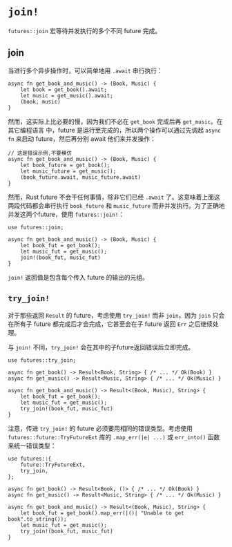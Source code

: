 # `join!`

`futures::join` 宏等待并发执行的多个不同 future 完成。

## join

当进行多个异步操作时，可以简单地用 `.await` 串行执行：

```rust,no_run
async fn get_book_and_music() -> (Book, Music) {
    let book = get_book().await;
    let music = get_music().await;
    (book, music)
}
```

然而，这实际上比必要的慢，因为我们不必在 `get_book` 完成后再 `get_music`。在其它编程语言 中，future 是运行至完成的，所以两个操作可以通过先调起 `async fn` 来启动 future，然后再分别 await 他们来并发操作：

```rust,no_run
// 这是错误示例,不要模仿
async fn get_book_and_music() -> (Book, Music) {
    let book_future = get_book();
    let music_future = get_music();
    (book_future.await, music_future.await)
}
```

然而，Rust future 不会干任何事情，除非它们已经 `.await` 了。这意味着上面这两段代码都会串行执行 `book_future` 和 `music_future` 而非并发执行。为了正确地并发这两个future，使用 `futures::join!`：

```rust,no_run
use futures::join;

async fn get_book_and_music() -> (Book, Music) {
    let book_fut = get_book();
    let music_fut = get_music();
    join!(book_fut, music_fut)
}
```

`join!` 返回值是包含每个传入 future 的输出的元组。

## `try_join!`

对于那些返回 `Result` 的 future，考虑使用 `try_join!` 而非 `join`。因为 `join` 只会在所有子 future 都完成后才会完成，它甚至会在子 future 返回 `Err` 之后继续处理。

与 `join!` 不同，`try_join!` 会在其中的子future返回错误后立即完成。

```rust,no_run
use futures::try_join;

async fn get_book() -> Result<Book, String> { /* ... */ Ok(Book) }
async fn get_music() -> Result<Music, String> { /* ... */ Ok(Music) }

async fn get_book_and_music() -> Result<(Book, Music), String> {
    let book_fut = get_book();
    let music_fut = get_music();
    try_join!(book_fut, music_fut)
}
```

注意，传进 `try_join!` 的 future 必须要用相同的错误类型。考虑使用 `futures::future::TryFutureExt` 库的 `.map_err(|e| ...)` 或 `err_into()` 函数来统一错误类型：

```rust,no_run
use futures::{
    future::TryFutureExt,
    try_join,
};

async fn get_book() -> Result<Book, ()> { /* ... */ Ok(Book) }
async fn get_music() -> Result<Music, String> { /* ... */ Ok(Music) }

async fn get_book_and_music() -> Result<(Book, Music), String> {
    let book_fut = get_book().map_err(|()| "Unable to get book".to_string());
    let music_fut = get_music();
    try_join!(book_fut, music_fut)
}
```
